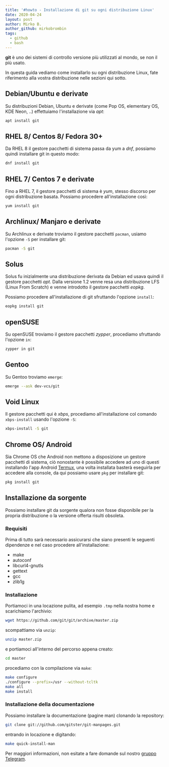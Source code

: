 ```yaml
---
title: '#howto - Installazione di git su ogni distribuzione Linux'
date: 2020-04-24
layout: post
author: Mirko B.
author_github: mirkobrombin
tags:
  - github  
  - bash
---
```

**git** è uno dei sistemi di controllo versione più utilizzati al mondo, se non il più usato.

In questa guida vediamo come installarlo su ogni distribuzione Linux, fate riferimento alla vostra distribuzione nelle sezioni qui sotto.

## Debian/Ubuntu e derivate

Su distribuzioni Debian, Ubuntu e derivate (come Pop OS, elementary OS, KDE Neon, ..) effettuiamo l'installazione via *apt*:

```bash
apt install git
```

## RHEL 8/ Centos 8/ Fedora 30+

Da RHEL 8 il gestore pacchetti di sistema passa da yum a *dnf*, possiamo quindi installare git in questo modo:

```bash
dnf install git
```

## RHEL 7/ Centos 7 e derivate

Fino a RHEL 7, il gestore pacchetti di sistema è *yum*, stesso discorso per ogni distribuzione basata. Possiamo procedere all'installazione così:

```bash
yum install git
```

## Archlinux/ Manjaro e derivate

Su Archlinux e derivate troviamo il gestore pacchetti `pacman`, usiamo l'opzione `-S` per installare git:

```bash
pacman -S git
```

## Solus

Solus fu inizialmente una distribuzione derivata da Debian ed usava quindi il gestore pacchetti *apt*. Dalla versione 1.2 venne resa una distribuzione LFS (Linux From Scratch) e venne introdotto il gestore pacchetti *eopkg*.

Possiamo procedere all'installazione di git sfruttando l'opzione `install`:

```bash
eopkg install git
```

## openSUSE

Su openSUSE troviamo il gestore pacchetti *zypper*, procediamo sfruttando l'opzione `in`:

```bash
zypper in git
```

## Gentoo

Su Gentoo troviamo `emerge`:

```bash
emerge --ask dev-vcs/git
```

## Void Linux

Il gestore pacchetti qui è *xbps*, procediamo all'installazione col comando `xbps-install` usando l'opzione `-S`:

```bash
xbps-install -S git
```

## Chrome OS/ Android

Sia Chrome OS che Android non mettono a disposizione un gestore pacchetti di sistema, ciò nonostante è possibile accedere ad uno di questi installando l'app Android <a href="https://termux.com">Termux</a>, una volta installata basterà eseguirla per accedere alla console, da qui possiamo usare `pkg` per installare git:

```bash
pkg install git
```

## Installazione da sorgente

Possiamo installare git da sorgente qualora non fosse disponibile per la propria distribuzione o la versione offerta risulti obsoleta.

### Requisiti

Prima di tutto sarà necessario assicurarsi che siano presenti le seguenti dipendenze e nel caso procedere all'installazione:

- make
- autoconf
- libcurl4-gnutls
- gettext
- gcc
- zlib1g

### Installazione

Portiamoci in una locazione pulita, ad esempio `.tmp` nella nostra home e scarichiamo l'archivio:

```bash
wget https://github.com/git/git/archive/master.zip
```

scompattiamo via `unzip`:

```bash
unzip master.zip
```

e portiamoci all'interno del percorso appena creato:

```bash
cd master
```

procediamo con la compilazione via `make`:

```bash
make configure
./configure --prefix=/usr --without-tcltk 
make all
make install
```

### Installazione della documentazione

Possiamo installare la documentazione (pagine man) clonando la repository:

```bash
git clone git://github.com/gitster/git-manpages.git
```

entrando in locazione e digitando:

```bash
make quick-install-man
```

Per maggiori informazioni, non esitate a fare domande sul nostro [gruppo Telegram](https://t.me/linuxpeople).